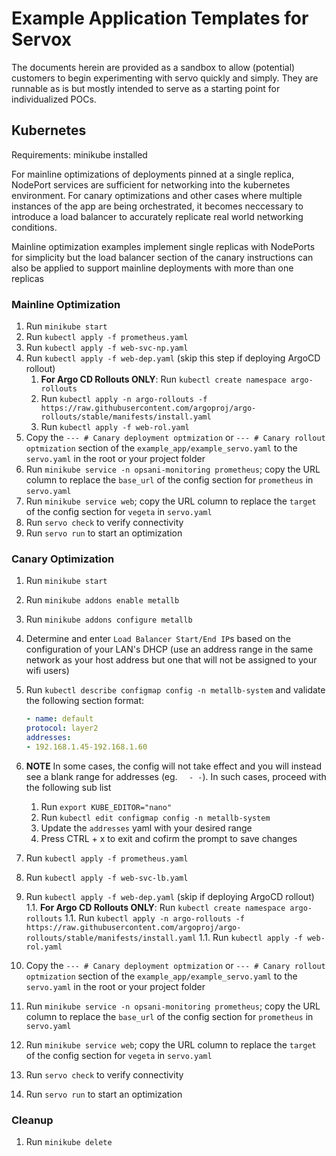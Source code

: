 # Example Application Templates for Servox

The documents herein are provided as a sandbox to allow (potential) customers to begin experimenting with servo quickly and simply.
They are runnable as is but mostly intended to serve as a starting point for individualized POCs.

## Kubernetes

Requirements: minikube installed

For mainline optimizations of deployments pinned at a single replica, NodePort services are sufficient for networking into the kubernetes environment.
For canary optimizations and other cases where multiple instances of the app are being orchestrated, it becomes neccessary to introduce a load balancer
to accurately replicate real world networking conditions. 

Mainline optimization examples implement single replicas with NodePorts for simplicity but the load balancer section of the canary instructions can also
be applied to support mainline deployments with more than one replicas

### Mainline Optimization

1. Run `minikube start`
1. Run `kubectl apply -f prometheus.yaml`
1. Run `kubectl apply -f web-svc-np.yaml`
1. Run `kubectl apply -f web-dep.yaml` (skip this step if deploying ArgoCD rollout)
    1. **For Argo CD Rollouts ONLY**: Run `kubectl create namespace argo-rollouts`
    1. Run `kubectl apply -n argo-rollouts -f https://raw.githubusercontent.com/argoproj/argo-rollouts/stable/manifests/install.yaml`
    1. Run `kubectl apply -f web-rol.yaml`
1. Copy the `--- # Canary deployment optmization` or `--- # Canary rollout optmization` section of the `example_app/example_servo.yaml` to the `servo.yaml` in the root or your project folder
1. Run `minikube service -n opsani-monitoring prometheus`; copy the URL column to replace the `base_url` of the config section for `prometheus` in `servo.yaml`
1. Run `minikube service web`; copy the URL column to replace the `target` of the config section for `vegeta` in `servo.yaml`
1. Run `servo check` to verify connectivity
1. Run `servo run` to start an optimization



### Canary Optimization

1. Run `minikube start`
1. Run `minikube addons enable metallb`
1. Run `minikube addons configure metallb`
1. Determine and enter `Load Balancer Start/End IP`s based on the configuration of your LAN's DHCP (use an address range in the same network as your host address but 
one that will not be assigned to your wifi users)
1. Run `kubectl describe configmap config -n metallb-system` and validate the following section format:

    ```yaml
    - name: default
    protocol: layer2
    addresses:
    - 192.168.1.45-192.168.1.60
    ```
1. **NOTE** In some cases, the config will not take effect and you will instead see a blank range for addresses (eg. `  - -`). In such cases, proceed with the following sub list  
    1. Run `export KUBE_EDITOR="nano"`
    1. Run `kubectl edit configmap config -n metallb-system`
    1. Update the `addresses` yaml with your desired range
    1. Press CTRL + x to exit and cofirm the prompt to save changes

1. Run `kubectl apply -f prometheus.yaml`
1. Run `kubectl apply -f web-svc-lb.yaml`
1. Run `kubectl apply -f web-dep.yaml` (skip if deploying ArgoCD rollout)
1.1. **For Argo CD Rollouts ONLY**: Run `kubectl create namespace argo-rollouts`
1.1. Run `kubectl apply -n argo-rollouts -f https://raw.githubusercontent.com/argoproj/argo-rollouts/stable/manifests/install.yaml`
1.1. Run `kubectl apply -f web-rol.yaml`
1. Copy the `--- # Canary deployment optmization` or `--- # Canary rollout optmization` section of the `example_app/example_servo.yaml` to the `servo.yaml` in the root or your project folder
1. Run `minikube service -n opsani-monitoring prometheus`; copy the URL column to replace the `base_url` of the config section for `prometheus` in `servo.yaml`
1. Run `minikube service web`; copy the URL column to replace the `target` of the config section for `vegeta` in `servo.yaml`
1. Run `servo check` to verify connectivity
1. Run `servo run` to start an optimization


### Cleanup

1. Run `minikube delete`
